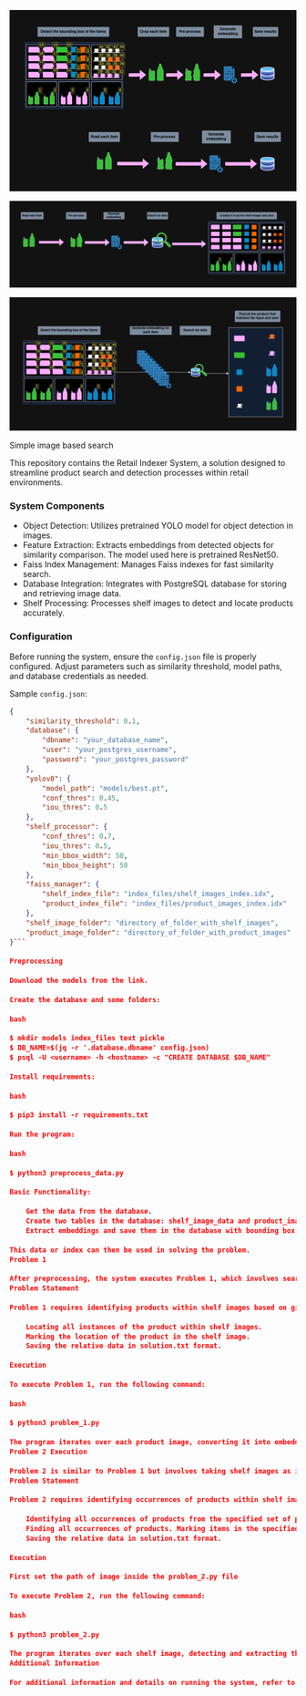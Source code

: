 ![Preprocessing of dataset](images/pre_process.png?raw=true "Preprocessing of dataset")


![Solving Problem 1](images/problem_1.png?raw=true "Solving Problem 2")


![Solving Problem 2](images/problem_2.png?raw=true "Solving Problem 3")

Simple image based search

This repository contains the Retail Indexer System, a solution designed to streamline product search and detection processes within retail environments.

### System Components
- Object Detection: Utilizes pretrained YOLO model for object detection in images.
- Feature Extraction: Extracts embeddings from detected objects for similarity comparison. The model used here is pretrained ResNet50.
- Faiss Index Management: Manages Faiss indexes for fast similarity search.
- Database Integration: Integrates with PostgreSQL database for storing and retrieving image data.
- Shelf Processing: Processes shelf images to detect and locate products accurately.

### Configuration
Before running the system, ensure the `config.json` file is properly configured. Adjust parameters such as similarity threshold, model paths, and database credentials as needed.

Sample `config.json`:

```json
{
    "similarity_threshold": 0.1,
    "database": {
        "dbname": "your_database_name",
        "user": "your_postgres_username",
        "password": "your_postgres_password"
    },
    "yolov8": {
        "model_path": "models/best.pt",
        "conf_thres": 0.45,
        "iou_thres": 0.5
    },
    "shelf_processor": {
        "conf_thres": 0.7,
        "iou_thres": 0.5,
        "min_bbox_width": 50,
        "min_bbox_height": 50
    },
    "faiss_manager": {
        "shelf_index_file": "index_files/shelf_images_index.idx",
        "product_index_file": "index_files/product_images_index.idx"
    },
    "shelf_image_folder": "directory_of_folder_with_shelf_images",
    "product_image_folder": "directory_of_folder_with_product_images"
}```

Preprocessing

Download the models from the link.

Create the database and some folders:

bash

$ mkdir models index_files text pickle
$ DB_NAME=$(jq -r '.database.dbname' config.json)
$ psql -U <username> -h <hostname> -c "CREATE DATABASE $DB_NAME"

Install requirements:

bash

$ pip3 install -r requirements.txt

Run the program:

bash

$ python3 preprocess_data.py

Basic Functionality:

    Get the data from the database.
    Create two tables in the database: shelf_image_data and product_image_data.
    Extract embeddings and save them in the database with bounding box and Faiss index as data.

This data or index can then be used in solving the problem.
Problem 1

After preprocessing, the system executes Problem 1, which involves searching for all products in shelf images and drawing bounding boxes around the detected products. This process utilizes object detection, feature extraction, and Faiss index management.
Problem Statement

Problem 1 requires identifying products within shelf images based on given product images. Each product image may appear in one or more shelf images, with multiple instances of the product possible in each shelf image. The task involves:

    Locating all instances of the product within shelf images.
    Marking the location of the product in the shelf image.
    Saving the relative data in solution.txt format.

Execution

To execute Problem 1, run the following command:

bash

$ python3 problem_1.py

The program iterates over each product image, converting it into embeddings. These embeddings are then used to retrieve the nearest neighbors from the Faiss index. Cosine similarity is applied to filter out unwanted elements further. The results are saved in the solution_1.txt file inside the text folder.
Problem 2 Execution

Problem 2 is similar to Problem 1 but involves taking shelf images as input and finding all occurrences of products present in a given set of 100 products. Not all visible products in a shelf may be part of the given set of 100 products, and the system focuses only on these specified products.
Problem Statement

Problem 2 requires identifying occurrences of products within shelf images based on a given set of 100 products. The task involves:

    Identifying all occurrences of products from the specified set of product images found in shelf images.
    Finding all occurrences of products. Marking items in the specified set of shelf.
    Saving the relative data in solution.txt format.

Execution

First set the path of image inside the problem_2.py file

To execute Problem 2, run the following command:

bash

$ python3 problem_2.py

The program iterates over each shelf image, detecting and extracting the products present. It then matches these products with the specified set of 100 products and saves the results in the solution_2.txt file inside the text folder.
Additional Information

For additional information and details on running the system, refer to the respective Python scripts where certain steps are commented. Also, for certain classes, there is in-depth description.
